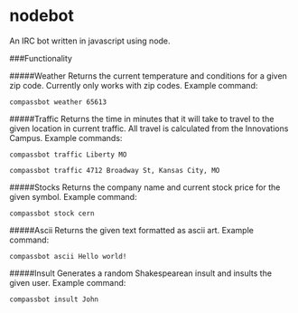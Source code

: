# nodebot
An IRC bot written in javascript using node.

###Functionality

#####Weather
Returns the current temperature and conditions for a given zip code. Currently only works with zip codes. Example command:
```
compassbot weather 65613
```

#####Traffic
Returns the time in minutes that it will take to travel to the given location in current traffic. All travel is calculated from the Innovations Campus. Example commands:
```
compassbot traffic Liberty MO
```

```
compassbot traffic 4712 Broadway St, Kansas City, MO
```


#####Stocks
Returns the company name and current stock price for the given symbol. Example command:
```
compassbot stock cern
```


#####Ascii
Returns the given text formatted as ascii art. Example command:
```
compassbot ascii Hello world!
```


#####Insult
Generates a random Shakespearean insult and insults the given user. Example command:
```
compassbot insult John
```
